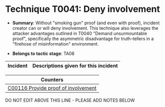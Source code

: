 # Technique T0041: Deny involvement

* **Summary**: Without "smoking gun" proof (and even with proof), incident creator can or will deny involvement. This technique also leverages the attacker advantages outlined in T0040 "Demand unsurmountable proof", specifically the asymmetric disadvantage for truth-tellers in a "firehose of misinformation" environment.

* **Belongs to tactic stage**: TA08


| Incident | Descriptions given for this incident |
| -------- | -------------------- |



| Counters |
| -------- |
| [C00116 Provide proof of involvement](../counters/C00116.md) |


DO NOT EDIT ABOVE THIS LINE - PLEASE ADD NOTES BELOW